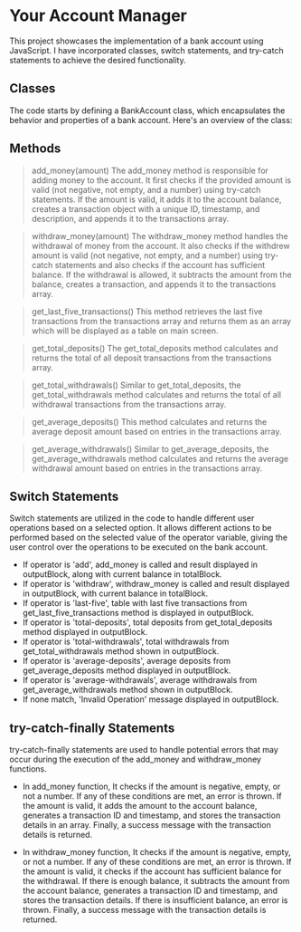 # Your Account Manager

This project showcases the implementation of a bank account using JavaScript. I have incorporated classes, switch statements, and try-catch statements to achieve the desired functionality.

## Classes
The code starts by defining a BankAccount class, which encapsulates the behavior and properties of a bank account. Here's an overview of the class:

## Methods

> add_money(amount)
The add_money method is responsible for adding money to the account. It first checks if the provided amount is valid (not negative, not empty, and a number) using try-catch statements. If the amount is valid, it adds it to the account balance, creates a transaction object with a unique ID, timestamp, and description, and appends it to the transactions array.

> withdraw_money(amount)
The withdraw_money method handles the withdrawal of money from the account. It also checks if the withdrew amount is valid (not negative, not empty, and a number) using try-catch statements and also checks if the account has sufficient balance. If the withdrawal is allowed, it subtracts the amount from the balance, creates a transaction, and appends it to the transactions array.

> get_last_five_transactions()
This method retrieves the last five transactions from the transactions array and returns them as an array which will be displayed as a table on main screen.

> get_total_deposits()
The get_total_deposits method calculates and returns the total of all deposit transactions from the transactions array.

> get_total_withdrawals()
Similar to get_total_deposits, the get_total_withdrawals method calculates and returns the total of all withdrawal transactions from the transactions array.

> get_average_deposits()
This method calculates and returns the average deposit amount based on entries in the transactions array.

> get_average_withdrawals()
Similar to get_average_deposits, the get_average_withdrawals method calculates and returns the average withdrawal amount based on entries in the transactions array.


## Switch Statements
Switch statements are utilized in the code to handle different user operations based on a selected option. It allows different actions to be performed based on the selected value of the operator variable, giving the user control over the operations to be executed on the bank account.

* If operator is 'add', add_money is called and result displayed in outputBlock, along with current balance in totalBlock.
* If operator is 'withdraw', withdraw_money is called and result displayed in outputBlock, with current balance in totalBlock.
* If operator is 'last-five', table with last five transactions from get_last_five_transactions method is displayed in outputBlock.
* If operator is 'total-deposits', total deposits from get_total_deposits method displayed in outputBlock.
* If operator is 'total-withdrawals', total withdrawals from get_total_withdrawals method shown in outputBlock.
* If operator is 'average-deposits', average deposits from get_average_deposits method displayed in outputBlock.
* If operator is 'average-withdrawals', average withdrawals from get_average_withdrawals method shown in outputBlock.
* If none match, 'Invalid Operation' message displayed in outputBlock.

## try-catch-finally Statements
try-catch-finally statements are used to handle potential errors that may occur during the execution of the add_money and withdraw_money functions.

* In add_money function, It checks if the amount is negative, empty, or not a number. If any of these conditions are met, an error is thrown. If the amount is valid, it adds the amount to the account balance, generates a transaction ID and timestamp, and stores the transaction details in an array. Finally, a success message with the transaction details is returned.

* In withdraw_money function, It checks if the amount is negative, empty, or not a number. If any of these conditions are met, an error is thrown. If the amount is valid, it checks if the account has sufficient balance for the withdrawal. If there is enough balance, it subtracts the amount from the account balance, generates a transaction ID and timestamp, and stores the transaction details. If there is insufficient balance, an error is thrown. Finally, a success message with the transaction details is returned.

